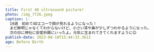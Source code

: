 ```yaml
---
title: First 4D ultrasound picture!
photo: /img_7726.jpeg
caption: |-
  19週　初めて4Dエコーで顔が見れるようになった！
  まだ鮮明じゃなくてわからないけど、小さい耳や鼻が少しずつわかるようになった。
  次の日に神社に安産祈願にいったよ。元気に生まれてきてくれますように😊
publish-date: 2023-08-18T15:44:33.361Z
age: Before Birth
---
```

